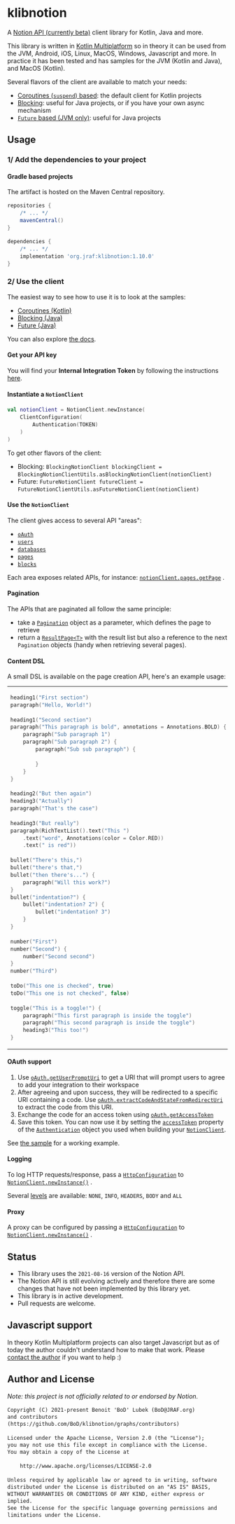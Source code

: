 # klibnotion

A [Notion API (currently beta)](https://developers.notion.com/) client library for Kotlin, Java and more.

This library is written in [Kotlin Multiplatform](https://kotlinlang.org/docs/reference/multiplatform.html)
so in theory it can be used from the JVM, Android, iOS, Linux, MacOS, Windows, Javascript and more. In practice it has
been tested and has samples for the JVM (Kotlin and Java), and MacOS (Kotlin).

Several flavors of the client are available to match your needs:

- [Coroutines (`suspend`) based](https://github.com/BoD/klibnotion/blob/master/library/src/commonMain/kotlin/org/jraf/klibnotion/client/NotionClient.kt):
  the default client for Kotlin projects
- [Blocking](https://github.com/BoD/klibnotion/blob/master/library/src/commonMain/kotlin/org/jraf/klibnotion/client/blocking/BlockingNotionClient.kt):
  useful for Java projects, or if you have your own async mechanism
- [`Future` based (JVM only)](https://github.com/BoD/klibnotion/blob/master/library/src/jvmMain/kotlin/org/jraf/klibnotion/client/future/FutureNotionClient.kt):
  useful for Java projects

## Usage

### 1/ Add the dependencies to your project

#### Gradle based projects

The artifact is hosted on the Maven Central repository.

```groovy
repositories {
    /* ... */
    mavenCentral()
}
```

```groovy
dependencies {
    /* ... */
    implementation 'org.jraf:klibnotion:1.10.0'
}
```

### 2/ Use the client

The easiest way to see how to use it is to look at the samples:

- [Coroutines (Kotlin)](samples/sample-jvm/src/main/kotlin/org/jraf/klibnotion/sample/Sample.kt)
- [Blocking (Java)](samples/sample-jvm/src/main/java/org/jraf/klibnotion/sample/BlockingSample.java)
- [Future (Java)](samples/sample-jvm/src/main/java/org/jraf/klibnotion/sample/FutureSample.java)

You can also explore [the docs](https://bod.github.io/klibnotion/).

#### Get your API key

You will find your **Internal Integration Token** by following the
instructions [here](https://developers.notion.com/docs/getting-started).

#### Instantiate a `NotionClient`

```kotlin
val notionClient = NotionClient.newInstance(
    ClientConfiguration(
        Authentication(TOKEN)
    )
)
```

To get other flavors of the client:

- Blocking: `BlockingNotionClient blockingClient = BlockingNotionClientUtils.asBlockingNotionClient(notionClient)`
- Future: `FutureNotionClient futureClient = FutureNotionClientUtils.asFutureNotionClient(notionClient)`

#### Use the `NotionClient`

The client gives access to several API "areas":

- [`oAuth`](https://bod.github.io/klibnotion/klibnotion/org.jraf.klibnotion.client/-notion-client/-o-auth/index.html)
- [`users`](https://bod.github.io/klibnotion/klibnotion/org.jraf.klibnotion.client/-notion-client/-users/index.html)
- [`databases`](https://bod.github.io/klibnotion/klibnotion/org.jraf.klibnotion.client/-notion-client/-databases/index.html)
- [`pages`](https://bod.github.io/klibnotion/klibnotion/org.jraf.klibnotion.client/-notion-client/-pages/index.html)
- [`blocks`](https://bod.github.io/klibnotion/klibnotion/org.jraf.klibnotion.client/-notion-client/-blocks/index.html)

Each area exposes related APIs, for
instance: [`notionClient.pages.getPage`](https://bod.github.io/klibnotion/klibnotion/org.jraf.klibnotion.client/-notion-client/-pages/get-page.html)
.

#### Pagination

The APIs that are paginated all follow the same principle:

- take
  a [`Pagination`](https://bod.github.io/klibnotion/klibnotion/org.jraf.klibnotion.model.pagination/-pagination/index.html)
  object as a parameter, which defines the page to retrieve
- return
  a [`ResultPage<T>`](https://bod.github.io/klibnotion/klibnotion/org.jraf.klibnotion.model.pagination/-result-page/index.html)
  with the result list but also a reference to the next `Pagination` objects (handy when retrieving several pages).

#### Content DSL

A small DSL is available on the page creation API, here's an example usage:

<table>
<tr>
<td>

```kotlin
heading1("First section")
paragraph("Hello, World!")

heading1("Second section")
paragraph("This paragraph is bold", annotations = Annotations.BOLD) {
    paragraph("Sub paragraph 1")
    paragraph("Sub paragraph 2") {
        paragraph("Sub sub paragraph") {

        }
    }
}

heading2("But then again")
heading3("Actually")
paragraph("That's the case")

heading3("But really")
paragraph(RichTextList().text("This ")
    .text("word", Annotations(color = Color.RED))
    .text(" is red"))

bullet("There's this,")
bullet("there's that,")
bullet("then there's...") {
    paragraph("Will this work?")
}
bullet("indentation?") {
    bullet("indentation? 2") {
        bullet("indentation? 3")
    }
}

number("First")
number("Second") {
    number("Second second")
}
number("Third")

toDo("This one is checked", true)
toDo("This one is not checked", false)

toggle("This is a toggle!") {
    paragraph("This first paragraph is inside the toggle")
    paragraph("This second paragraph is inside the toggle")
    heading3("This too!")
}
```

</td>

<td>
<img src="assets/content.png">
</td>
</tr>
</table>

#### OAuth support

1. Use [`oAuth.getUserPromptUri`](https://bod.github.io/klibnotion/klibnotion/org.jraf.klibnotion.client/-notion-client/-o-auth/get-user-prompt-uri.html)
   to get a URI that will prompt users to agree to add your integration to their workspace
2. After agreeing and upon success, they will be redirected to a specific URI containing a code.
   Use [`oAuth.extractCodeAndStateFromRedirectUri`](https://bod.github.io/klibnotion/klibnotion/org.jraf.klibnotion.client/-notion-client/-o-auth/extract-code-and-state-from-redirect-uri.html)
   to extract the code from this URI.
3. Exchange the code for an access token
   using [`oAuth.getAccessToken`](https://bod.github.io/klibnotion/klibnotion/org.jraf.klibnotion.client/-notion-client/-o-auth/get-access-token.html)
4. Save this token. You can now use it by setting
   the [`accessToken`](https://bod.github.io/klibnotion/klibnotion/org.jraf.klibnotion.client/-authentication/access-token.html)
   property of
   the [`Authentication`](https://bod.github.io/klibnotion/klibnotion/org.jraf.klibnotion.client/-authentication/index.html)
   object you used when building
   your [`NotionClient`](https://bod.github.io/klibnotion/klibnotion/org.jraf.klibnotion.client/-notion-client/index.html).

See [the sample](samples/sample-jvm/src/main/kotlin/org/jraf/klibnotion/sample/Sample.kt) for a working example.

#### Logging

To log HTTP requests/response, pass
a [`HttpConfiguration`](https://bod.github.io/klibnotion/klibnotion/org.jraf.klibnotion.client/-http-configuration/index.html)
to [`NotionClient.newInstance()`](https://bod.github.io/klibnotion/klibnotion/org.jraf.klibnotion.client/-notion-client/-companion/new-instance.html?query=fun%20newInstance(configuration:%20ClientConfiguration):%20NotionClient)
.

Several [levels](https://bod.github.io/klibnotion/klibnotion/org.jraf.klibnotion.client/-http-logging-level/index.html)
are available: `NONE`, `INFO`, `HEADERS`, `BODY` and `ALL`

#### Proxy

A proxy can be configured by passing
a [`HttpConfiguration`](https://bod.github.io/klibnotion/klibnotion/org.jraf.klibnotion.client/-http-configuration/index.html)
to [`NotionClient.newInstance()`](https://bod.github.io/klibnotion/klibnotion/org.jraf.klibnotion.client/-notion-client/-companion/new-instance.html?query=fun%20newInstance(configuration:%20ClientConfiguration):%20NotionClient)
.

## Status

- This library uses the `2021-08-16` version of the Notion API.
- The Notion API is still evolving actively and therefore there are some changes that have not been implemented by this
  library yet.
- This library is in active development.
- Pull requests are welcome.

## Javascript support

In theory Kotlin Multiplatform projects can also target Javascript but as of today the author couldn't understand how to
make that work. Please [contact the author](mailto:BoD@JRAF.org) if you want to help :)

## Author and License

*Note: this project is not officially related to or endorsed by Notion.*

```
Copyright (C) 2021-present Benoit 'BoD' Lubek (BoD@JRAF.org)
and contributors (https://github.com/BoD/klibnotion/graphs/contributors)

Licensed under the Apache License, Version 2.0 (the "License");
you may not use this file except in compliance with the License.
You may obtain a copy of the License at

    http://www.apache.org/licenses/LICENSE-2.0

Unless required by applicable law or agreed to in writing, software
distributed under the License is distributed on an "AS IS" BASIS,
WITHOUT WARRANTIES OR CONDITIONS OF ANY KIND, either express or implied.
See the License for the specific language governing permissions and
limitations under the License.
```
